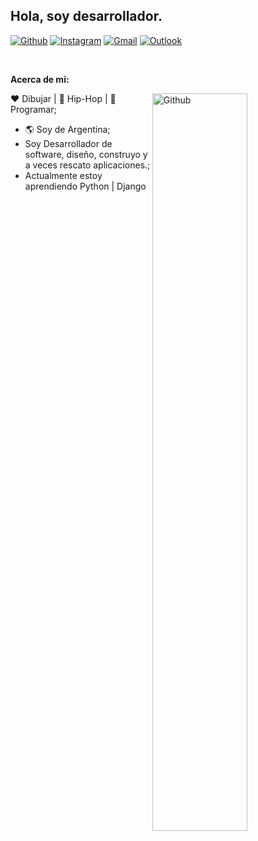 <!-- Your title -->
## Hola, soy desarrollador.

<!-- Your badges
You can use the website to generate badges: https://shields.io/
-->

[![Github](https://img.shields.io/badge/-Github-000?style=flat&logo=Github&logoColor=white)](https://github.com/matiaspacheco)
[![Instagram](https://img.shields.io/badge/-Instagram-c13584?style=flat&labelColor=c13584&logo=instagram&logoColor=white)](https://www.instagram.com/matiaswalterpacheco/)
[![Gmail](https://img.shields.io/badge/-Gmail-c14438?style=flat&logo=Gmail&logoColor=white)](mailto:matiaswalterpacheco@gmail.com)
[![Outlook](https://img.shields.io/badge/-Outlook-0078D4?style=flat&logo=Microsoft-Outlook&logoColor=white)](mailto:mwpacheco@outlook.es)

&nbsp;

<!-- Talking about you -->
**Acerca de mi:**

<!-- Any image aligned to the right. Beware the width -->
<img width="55%" align="right" alt="Github" src="https://raw.githubusercontent.com/onimur/.github/master/.resources/git-header.svg" />

:heart: Dibujar | :black_heart: Hip-Hop | :blue_heart: Programar;
- :earth_americas: Soy de Argentina; 
- Soy Desarrollador de software, diseño, construyo y a veces rescato aplicaciones.;
- Actualmente estoy aprendiendo Python | Django
